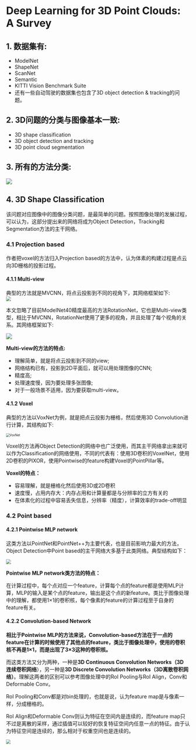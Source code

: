 # Deep Learning for 3D Point Clouds: A Survey
## 1. 数据集有:
- ModelNet
- ShapeNet
- ScanNet
- Semantic
- KITTI Vision Benchmark Suite
- 还有一些自动驾驶的数据集也包含了3D object detection & tracking的问题。
## 2. 3D问题的分类与图像基本一致:
- 3D shape classification
- 3D object detection and tracking
- 3D point cloud segmentation
## 3. 所有的方法分类:  
<img src="F:\笔记\img\综述\综述_1.png" style="zoom:100%;" />

## 4. 3D Shape Classification
该问题对应图像中的图像分类问题，是最简单的问题。按照图像处理的发展过程，可以认为，这部分提出来的网络将成为Object Detection，Tracking和Segmentation方法的主干网络。
### 4.1 Projection based
作者把voxel的方法归入Projection based的方法中，认为体素的构建过程是点云向3D栅格的投影过程。
#### 4.1.1 Multi-view
典型的方法就是MVCNN，将点云投影到不同的视角下，其网络框架如下:  
<img src="F:\笔记\img\综述\MVCNN.png" style="zoom:80%;" />

本文忽略了目前ModelNet40精度最高的方法RotationNet，它也是Multi-view类型，相比于MVCNN，RotationNet使用了更多的视角，并且处理了每个视角的关系。其网络框架如下:  

![](F:\笔记\img\综述\RotationNet.png)

**Multi-view的方法的特点:**

- 理解简单，就是将点云投影到不同的view;
- 网络结构已有，投影到2D平面后，就可以用处理图像的CNN;
- 精度高;
- 处理速度慢，因为要处理多张图像;
- 对于一般场景不适用，因为要获取multi-view。
#### 4.1.2 Voxel
典型的方法以VoxNet为例，就是把点云投影为栅格，然后使用3D Convolution进行计算，其结构如下:

<img src="F:\笔记\img\综述\VoxNet.png" alt="VoxNet" style="zoom:60%;" />

Voxel的方法再Object Detection的网络中也广泛使用，而其主干网络拿出来就可以作为Classification的网络使用，不同的代表有：使用3D卷积的VoxelNet，使用2D卷积的PIXOR，使用Pointwise的feature构建Voxel的PointPillar等。

**Voxel的特点：**

+ 容易理解，就是栅格化然后使用3D或2D卷积
+ 速度慢，占用内存大：内存占用和计算量都是与分辨率的立方有关的
+ 在体素化的过程中容易丢失信息，分辨率（精度），计算效率的trade-off明显

###  4.2 Point based

####  4.2.1 Pointwise MLP network

这类方法以PointNet和PointNet++为主要代表，也是目前影响力最大的方法，Object Detection中Point based的主干网络大多基于此类网络。典型结构如下：

<img src="F:\笔记\img\综述\PointNet.png" style="zoom:80%;" />

**Pointwise MLP network类方法的特点：**

在计算过程中，每个点对应一个feature，计算每个点的feature都是使用MLP计算，MLP的输入是某个点的feature，输出是这个点的新feature。类比于图像处理中的理解，都使用1×1的卷积核，每个像素的feature的计算过程至于自身的feature有关。

####  4.2.2 Convolution-based Network

**相比于Pointwise MLP的方法来说，Convolution-based方法在于一点的feature在计算的时候使用了其他点的feature，类比于图像处理中，使用的卷积核不再是1×1，而是出现了3×3这种的卷积核。**

而这类方法又分为两种，一种是**3D Continuous Convolution Networks（3D 连续卷积网络**），另一种是**3D Discrete Convolution Networks（3D离散卷积网络）**。理解这两者的区别可以参考图像处理中的RoI Pooling与RoI Align，Conv和Deformable Conv。

RoI Pooling和Conv都是对bin处理的，也就是说，认为feature map是与像素一样，分成栅格的。

RoI Align和Deformable Conv则认为特征在空间内是连续的，而feature map只不过是离散的采样，通过插值可以较好的恢复特征空间内任意一点的特征。由于认为特征空间是连续的，那么相对于权重空间也是连续的。

<img src="F:\笔记\img\综述\Conv-based-Net.png" style="zoom:75%;" />






